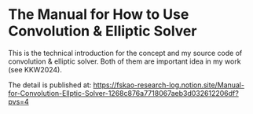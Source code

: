 # The Manual for How to Use Convolution & Elliptic Solver
This is the technical introduction for the concept and my source code of convolution & elliptic solver. Both of them are important idea in my work (see KKW2024).

The detail is published at: https://fskao-research-log.notion.site/Manual-for-Convolution-Ellptic-Solver-1268c876a7718067aeb3d032612206df?pvs=4
